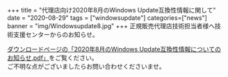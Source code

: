 +++
title = "代理店向け2020年8月のWindows Update互換性情報に関して"
date = "2020-08-29"
tags = ["windowsupdate"]
categories=["news"]
banner = "img/Windowsupdate8.jpg"
+++
正規販売代理店技術担当者様へ技術支援センターからのお知らせ。  
<!--more-->


[ダウンロードページの「2020年8月のWindows Update互換性情報についてのお知らせ.pdf」](https://www.kitasp.com/downloads/)をご覧ください。  
ご不明な点がございましたらお問い合わせくださいませ。

